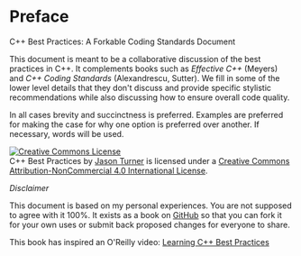 # Preface

C++ Best Practices: A Forkable Coding Standards Document

This document is meant to be a collaborative discussion of the best practices in C++. It complements books such as *Effective C++* (Meyers) and *C++ Coding Standards* (Alexandrescu, Sutter). We fill in some of the lower level details that they don't discuss and provide specific stylistic recommendations while also discussing how to ensure overall code quality.

In all cases brevity and succinctness is preferred. Examples are preferred for making the case for why one option is preferred over another. If necessary, words will be used.


<a rel="license" href="http://creativecommons.org/licenses/by-nc/4.0/"><img alt="Creative Commons License" style="border-width:0" src="https://i.creativecommons.org/l/by-nc/4.0/88x31.png" /></a><br /><span xmlns:dct="http://purl.org/dc/terms/" href="http://purl.org/dc/dcmitype/Text" property="dct:title" rel="dct:type">C++ Best Practices</span> by <a xmlns:cc="http://creativecommons.org/ns#" href="http://cppbestpractices.com" property="cc:attributionName" rel="cc:attributionURL">Jason Turner</a> is licensed under a <a rel="license" href="http://creativecommons.org/licenses/by-nc/4.0/">Creative Commons Attribution-NonCommercial 4.0 International License</a>.

*Disclaimer*

This document is based on my personal experiences. You are not supposed to agree with it 100%. It exists as a book on [GitHub](https://github.com/lefticus/cppbestpractices) so that you can fork it for your own uses or submit back proposed changes for everyone to share.

This book has inspired an O'Reilly video: [Learning C++ Best Practices](http://shop.oreilly.com/product/0636920049814.do)
